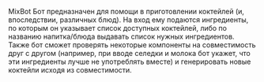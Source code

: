 MixBot
Бот предназначен для помощи в приготовлении коктейлей (и, впоследствии, различных блюд). На вход ему подаются ингредиенты, по которым он указывает список доступных коктейлей, либо по названию напитка/блюда выдавать список нужных ингредиентов. Также бот сможет проверять некоторые компоненты на совместимость друг с другом (например, при вводе селедки и молока бот укажет, что эти ингредиенты лучше не употреблять вместе) и генерировать новые коктейли исходя из совместимости.
